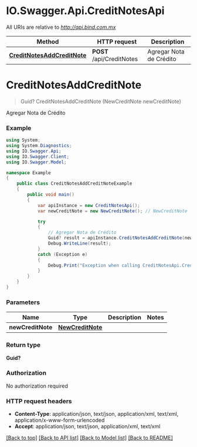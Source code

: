 # IO.Swagger.Api.CreditNotesApi

All URIs are relative to *http://api.bind.com.mx*

Method | HTTP request | Description
------------- | ------------- | -------------
[**CreditNotesAddCreditNote**](CreditNotesApi.md#creditnotesaddcreditnote) | **POST** /api/CreditNotes | Agregar Nota de Crédito


<a name="creditnotesaddcreditnote"></a>
# **CreditNotesAddCreditNote**
> Guid? CreditNotesAddCreditNote (NewCreditNote newCreditNote)

Agregar Nota de Crédito

### Example
```csharp
using System;
using System.Diagnostics;
using IO.Swagger.Api;
using IO.Swagger.Client;
using IO.Swagger.Model;

namespace Example
{
    public class CreditNotesAddCreditNoteExample
    {
        public void main()
        {
            var apiInstance = new CreditNotesApi();
            var newCreditNote = new NewCreditNote(); // NewCreditNote | 

            try
            {
                // Agregar Nota de Crédito
                Guid? result = apiInstance.CreditNotesAddCreditNote(newCreditNote);
                Debug.WriteLine(result);
            }
            catch (Exception e)
            {
                Debug.Print("Exception when calling CreditNotesApi.CreditNotesAddCreditNote: " + e.Message );
            }
        }
    }
}
```

### Parameters

Name | Type | Description  | Notes
------------- | ------------- | ------------- | -------------
 **newCreditNote** | [**NewCreditNote**](NewCreditNote.md)|  | 

### Return type

**Guid?**

### Authorization

No authorization required

### HTTP request headers

 - **Content-Type**: application/json, text/json, application/xml, text/xml, application/x-www-form-urlencoded
 - **Accept**: application/json, text/json, application/xml, text/xml

[[Back to top]](#) [[Back to API list]](../README.md#documentation-for-api-endpoints) [[Back to Model list]](../README.md#documentation-for-models) [[Back to README]](../README.md)

